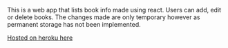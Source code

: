 This is a web app that lists book info made using react. Users can add, edit or delete books. The changes made are only temporary however as permanent storage has not been implemented.

<a href="https://tranquil-scrubland-22682.herokuapp.com/">Hosted on heroku here</a>
